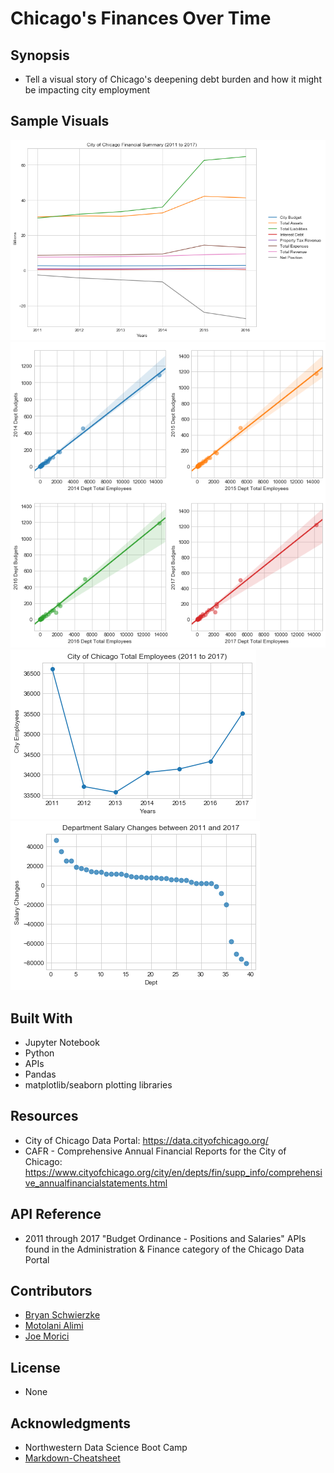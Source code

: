 # Chicago's Finances Over Time

## Synopsis
+ Tell a visual story of Chicago's deepening debt burden and how it might be impacting city employment
## Sample Visuals
![overal fincances](images/overall.png)
![budgets](images/budget1.png)
![employees](images/employ1.png)
![salaries](images/salary1.png)
## Built With
+ Jupyter Notebook
+ Python
+ APIs
+ Pandas
+ matplotlib/seaborn plotting libraries
## Resources
+ City of Chicago Data Portal: https://data.cityofchicago.org/
+ CAFR - Comprehensive Annual Financial Reports for the City of Chicago: https://www.cityofchicago.org/city/en/depts/fin/supp_info/comprehensive_annualfinancialstatements.html
## API Reference
+ 2011 through 2017 "Budget Ordinance - Positions and Salaries" APIs found in the Administration & Finance category of the Chicago Data Portal
## Contributors
+ [Bryan Schwierzke](https://www.linkedin.com/in/bryan-schwierzke/)
+ [Motolani Alimi](https://github.com/motolanialimi)
+ [Joe Morici](https://github.com/jmorici)
## License
+ None
## Acknowledgments
+ Northwestern Data Science Boot Camp
+ [Markdown-Cheatsheet](https://github.com/adam-p/markdown-here/wiki/Markdown-Cheatsheet)
